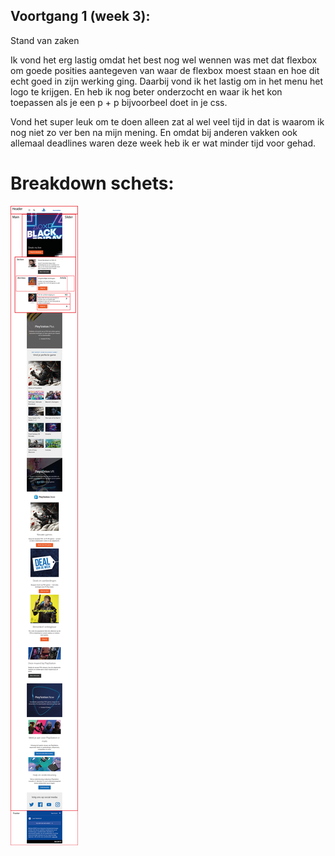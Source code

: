 <html>
<body>
  
  
  
<p>

<h2>Voortgang 1 (week 3):</h2>

Stand van zaken

Ik vond het erg lastig omdat het best nog wel wennen was met dat flexbox om goede posities aantegeven van waar de flexbox moest staan en hoe dit echt goed in zijn werking ging. Daarbij vond ik het lastig om in het menu het logo te krijgen. En heb ik nog beter onderzocht en waar ik het kon toepassen als je een p + p bijvoorbeel doet in je css.

Vond het super leuk om te doen alleen zat al wel veel tijd in dat is waarom ik nog niet zo ver ben na mijn mening. En omdat bij anderen vakken ook allemaal deadlines waren deze week heb ik er wat minder tijd voor gehad.

</p>

<h1>Breakdown schets:</h1>

<img src="img/breakdownschets.png" />

</body>
</html>
